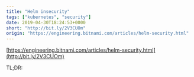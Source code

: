 ```yaml
---
title: "Helm insecurity"
tags: ["kubernetes", "security"]
date: 2019-04-30T18:24:53+0000
short: "http://bit.ly/2V3CUOm"
origin: "https://engineering.bitnami.com/articles/helm-security.html"
---
```


[https://engineering.bitnami.com/articles/helm-security.html](http://bit.ly/2V3CUOm)

TL;DR:

